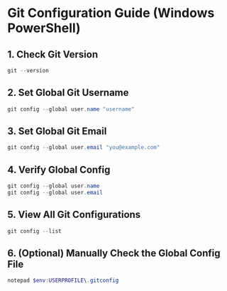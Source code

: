 # Git Configuration Guide (Windows PowerShell)

## 1. Check Git Version
```powershell
git --version
````

## 2. Set Global Git Username

```powershell
git config --global user.name "username"
```

## 3. Set Global Git Email

```powershell
git config --global user.email "you@example.com"
```

## 4. Verify Global Config

```powershell
git config --global user.name
git config --global user.email
```

## 5. View All Git Configurations

```powershell
git config --list
```

## 6. (Optional) Manually Check the Global Config File

```powershell
notepad $env:USERPROFILE\.gitconfig
```
